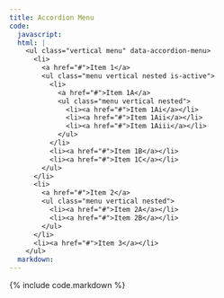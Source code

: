 ```yaml
---
title: Accordion Menu
code:
  javascript:
  html: |
    <ul class="vertical menu" data-accordion-menu>
      <li>
        <a href="#">Item 1</a>
        <ul class="menu vertical nested is-active">
          <li>
            <a href="#">Item 1A</a>
            <ul class="menu vertical nested">
              <li><a href="#">Item 1Ai</a></li>
              <li><a href="#">Item 1Aii</a></li>
              <li><a href="#">Item 1Aiii</a></li>
            </ul>
          </li>
          <li><a href="#">Item 1B</a></li>
          <li><a href="#">Item 1C</a></li>
        </ul>
      </li>
      <li>
        <a href="#">Item 2</a>
        <ul class="menu vertical nested">
          <li><a href="#">Item 2A</a></li>
          <li><a href="#">Item 2B</a></li>
        </ul>
      </li>
      <li><a href="#">Item 3</a></li>
    </ul>
  markdown:
---
```

{% include code.markdown %}
